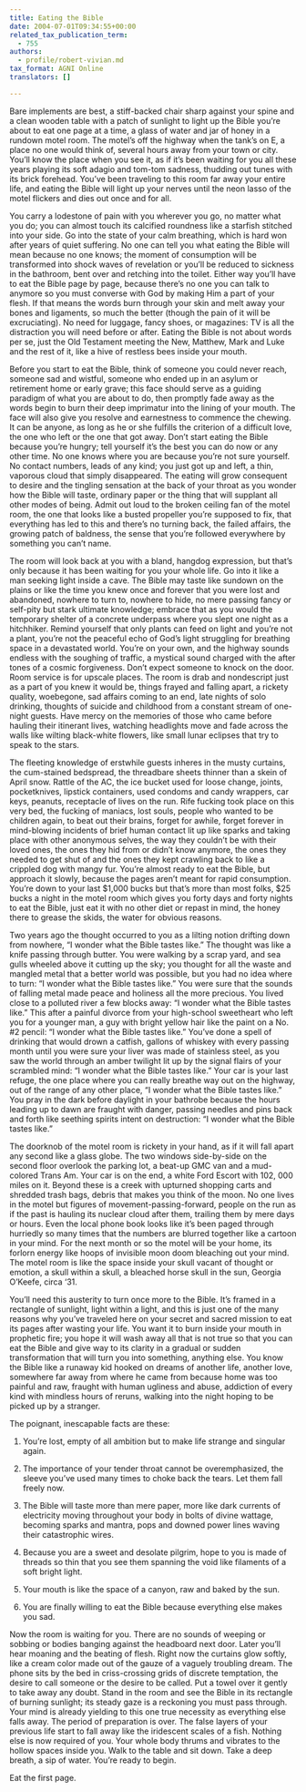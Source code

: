 ```yaml
---
title: Eating the Bible
date: 2004-07-01T09:34:55+00:00
related_tax_publication_term:
  - 755
authors:
  - profile/robert-vivian.md
tax_format: AGNI Online
translators: []

---
```

Bare implements are best, a stiff-backed chair sharp against your spine and a clean wooden table with a patch of sunlight to light up the Bible you’re about to eat one page at a time, a glass of water and jar of honey in a rundown motel room. The motel’s off the highway when the tank’s on E, a place no one would think of, several hours away from your town or city. You’ll know the place when you see it, as if it’s been waiting for you all these years playing its soft adagio and tom-tom sadness, thudding out tunes with its brick forehead. You’ve been traveling to this room far away your entire life, and eating the Bible will light up your nerves until the neon lasso of the motel flickers and dies out once and for all.

You carry a lodestone of pain with you wherever you go, no matter what you do; you can almost touch its calcified roundness like a starfish stitched into your side. Go into the state of your calm breathing, which is hard won after years of quiet suffering. No one can tell you what eating the Bible will mean because no one knows; the moment of consumption will be transformed into shock waves of revelation or you’ll be reduced to sickness in the bathroom, bent over and retching into the toilet. Either way you’ll have to eat the Bible page by page, because there’s no one you can talk to anymore so you must converse with God by making Him a part of your flesh. If that means the words burn through your skin and melt away your bones and ligaments, so much the better (though the pain of it will be excruciating). No need for luggage, fancy shoes, or magazines: TV is all the distraction you will need before or after. Eating the Bible is not about words per se, just the Old Testament meeting the New, Matthew, Mark and Luke and the rest of it, like a hive of restless bees inside your mouth.

Before you start to eat the Bible, think of someone you could never reach, someone sad and wistful, someone who ended up in an asylum or retirement home or early grave; this face should serve as a guiding paradigm of what you are about to do, then promptly fade away as the words begin to burn their deep imprimatur into the lining of your mouth. The face will also give you resolve and earnestness to commence the chewing. It can be anyone, as long as he or she fulfills the criterion of a difficult love, the one who left or the one that got away. Don’t start eating the Bible because you’re hungry; tell yourself it’s the best you can do now or any other time. No one knows where you are because you’re not sure yourself. No contact numbers, leads of any kind; you just got up and left, a thin, vaporous cloud that simply disappeared. The eating will grow consequent to desire and the tingling sensation at the back of your throat as you wonder how the Bible will taste, ordinary paper or the thing that will supplant all other modes of being. Admit out loud to the broken ceiling fan of the motel room, the one that looks like a busted propeller you’re supposed to fix, that everything has led to this and there’s no turning back, the failed affairs, the growing patch of baldness, the sense that you’re followed everywhere by something you can’t name.

The room will look back at you with a bland, hangdog expression, but that’s only because it has been waiting for you your whole life. Go into it like a man seeking light inside a cave. The Bible may taste like sundown on the plains or like the time you knew once and forever that you were lost and abandoned, nowhere to turn to, nowhere to hide, no mere passing fancy or self-pity but stark ultimate knowledge; embrace that as you would the temporary shelter of a concrete underpass where you slept one night as a hitchhiker. Remind yourself that only plants can feed on light and you’re not a plant, you’re not the peaceful echo of God’s light struggling for breathing space in a devastated world. You’re on your own, and the highway sounds endless with the soughing of traffic, a mystical sound charged with the after tones of a cosmic forgiveness. Don’t expect someone to knock on the door. Room service is for upscale places. The room is drab and nondescript just as a part of you knew it would be, things frayed and falling apart, a rickety quality, woebegone, sad affairs coming to an end, late nights of solo drinking, thoughts of suicide and childhood from a constant stream of one-night guests. Have mercy on the memories of those who came before hauling their itinerant lives, watching headlights move and fade across the walls like wilting black-white flowers, like small lunar eclipses that try to speak to the stars.

The fleeting knowledge of erstwhile guests inheres in the musty curtains, the cum-stained bedspread, the threadbare sheets thinner than a skein of April snow. Rattle of the AC, the ice bucket used for loose change, joints, pocketknives, lipstick containers, used condoms and candy wrappers, car keys, peanuts, receptacle of lives on the run. Rife fucking took place on this very bed, the fucking of maniacs, lost souls, people who wanted to be children again, to beat out their brains, forget for awhile, forget forever in mind-blowing incidents of brief human contact lit up like sparks and taking place with other anonymous selves, the way they couldn’t be with their loved ones, the ones they hid from or didn’t know anymore, the ones they needed to get shut of and the ones they kept crawling back to like a crippled dog with mangy fur. You’re almost ready to eat the Bible, but approach it slowly, because the pages aren’t meant for rapid consumption. You’re down to your last $1,000 bucks but that’s more than most folks, $25 bucks a night in the motel room which gives you forty days and forty nights to eat the Bible, just eat it with no other diet or repast in mind, the honey there to grease the skids, the water for obvious reasons.

Two years ago the thought occurred to you as a lilting notion drifting down from nowhere, “I wonder what the Bible tastes like.” The thought was like a knife passing through butter. You were walking by a scrap yard, and sea gulls wheeled above it cutting up the sky; you thought for all the waste and mangled metal that a better world was possible, but you had no idea where to turn: “I wonder what the Bible tastes like.” You were sure that the sounds of falling metal made peace and holiness all the more precious. You lived close to a polluted river a few blocks away: “I wonder what the Bible tastes like.” This after a painful divorce from your high-school sweetheart who left you for a younger man, a guy with bright yellow hair like the paint on a No. #2 pencil: “I wonder what the Bible tastes like.” You’ve done a spell of drinking that would drown a catfish, gallons of whiskey with every passing month until you were sure your liver was made of stainless steel, as you saw the world through an amber twilight lit up by the signal flairs of your scrambled mind: “I wonder what the Bible tastes like.” Your car is your last refuge, the one place where you can really breathe way out on the highway, out of the range of any other place, “I wonder what the Bible tastes like.” You pray in the dark before daylight in your bathrobe because the hours leading up to dawn are fraught with danger, passing needles and pins back and forth like seething spirits intent on destruction: “I wonder what the Bible tastes like.”

The doorknob of the motel room is rickety in your hand, as if it will fall apart any second like a glass globe. The two windows side-by-side on the second floor overlook the parking lot, a beat-up GMC van and a mud-colored Trans Am. Your car is on the end, a white Ford Escort with 102, 000 miles on it. Beyond these is a creek with upturned shopping carts and shredded trash bags, debris that makes you think of the moon. No one lives in the motel but figures of movement-passing-forward, people on the run as if the past is hauling its nuclear cloud after them, trailing them by mere days or hours. Even the local phone book looks like it’s been paged through hurriedly so many times that the numbers are blurred together like a cartoon in your mind. For the next month or so the motel will be your home, its forlorn energy like hoops of invisible moon doom bleaching out your mind. The motel room is like the space inside your skull vacant of thought or emotion, a skull within a skull, a bleached horse skull in the sun, Georgia O’Keefe, circa ‘31.

You’ll need this austerity to turn once more to the Bible. It’s framed in a rectangle of sunlight, light within a light, and this is just one of the many reasons why you’ve traveled here on your secret and sacred mission to eat its pages after wasting your life. You want it to burn inside your mouth in prophetic fire; you hope it will wash away all that is not true so that you can eat the Bible and give way to its clarity in a gradual or sudden transformation that will turn you into something, anything else. You know the Bible like a runaway kid hooked on dreams of another life, another love, somewhere far away from where he came from because home was too painful and raw, fraught with human ugliness and abuse, addiction of every kind with mindless hours of reruns, walking into the night hoping to be picked up by a stranger.

The poignant, inescapable facts are these:

1) You’re lost, empty of all ambition but to make life strange and singular again.

2) The importance of your tender throat cannot be overemphasized, the sleeve you’ve used many times to choke back the tears. Let them fall freely now.

3) The Bible will taste more than mere paper, more like dark currents of electricity moving throughout your body in bolts of divine wattage, becoming sparks and mantra, pops and downed power lines waving their catastrophic wires.

4) Because you are a sweet and desolate pilgrim, hope to you is made of threads so thin that you see them spanning the void like filaments of a soft bright light.

5) Your mouth is like the space of a canyon, raw and baked by the sun.

6) You are finally willing to eat the Bible because everything else makes you sad.

Now the room is waiting for you. There are no sounds of weeping or sobbing or bodies banging against the headboard next door. Later you’ll hear moaning and the beating of flesh. Right now the curtains glow softly, like a cream color made out of the gauze of a vaguely troubling dream. The phone sits by the bed in criss-crossing grids of discrete temptation, the desire to call someone or the desire to be called. Put a towel over it gently to take away any doubt. Stand in the room and see the Bible in its rectangle of burning sunlight; its steady gaze is a reckoning you must pass through. Your mind is already yielding to this one true necessity as everything else falls away. The period of preparation is over. The false layers of your previous life start to fall away like the iridescent scales of a fish. Nothing else is now required of you. Your whole body thrums and vibrates to the hollow spaces inside you. Walk to the table and sit down. Take a deep breath, a sip of water. You’re ready to begin.

Eat the first page.